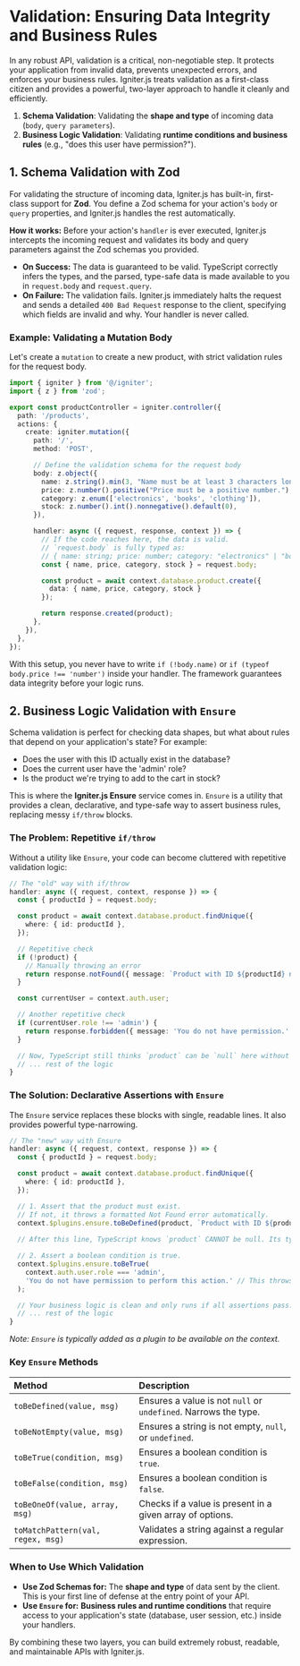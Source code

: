 # Validation: Ensuring Data Integrity and Business Rules

In any robust API, validation is a critical, non-negotiable step. It protects your application from invalid data, prevents unexpected errors, and enforces your business rules. Igniter.js treats validation as a first-class citizen and provides a powerful, two-layer approach to handle it cleanly and efficiently.

1.  **Schema Validation**: Validating the **shape and type** of incoming data (`body`, `query parameters`).
2.  **Business Logic Validation**: Validating **runtime conditions and business rules** (e.g., "does this user have permission?").

## 1. Schema Validation with Zod

For validating the structure of incoming data, Igniter.js has built-in, first-class support for **Zod**. You define a Zod schema for your action's `body` or `query` properties, and Igniter.js handles the rest automatically.

**How it works:**
Before your action's `handler` is ever executed, Igniter.js intercepts the incoming request and validates its body and query parameters against the Zod schemas you provided.

*   **On Success:** The data is guaranteed to be valid. TypeScript correctly infers the types, and the parsed, type-safe data is made available to you in `request.body` and `request.query`.
*   **On Failure:** The validation fails. Igniter.js immediately halts the request and sends a detailed `400 Bad Request` response to the client, specifying which fields are invalid and why. Your handler is never called.

### Example: Validating a Mutation Body

Let's create a `mutation` to create a new product, with strict validation rules for the request body.

```typescript
import { igniter } from '@/igniter';
import { z } from 'zod';

export const productController = igniter.controller({
  path: '/products',
  actions: {
    create: igniter.mutation({
      path: '/',
      method: 'POST',

      // Define the validation schema for the request body
      body: z.object({
        name: z.string().min(3, "Name must be at least 3 characters long."),
        price: z.number().positive("Price must be a positive number."),
        category: z.enum(['electronics', 'books', 'clothing']),
        stock: z.number().int().nonnegative().default(0),
      }),

      handler: async ({ request, response, context }) => {
        // If the code reaches here, the data is valid.
        // `request.body` is fully typed as:
        // { name: string; price: number; category: "electronics" | "books" | "clothing"; stock: number; }
        const { name, price, category, stock } = request.body;

        const product = await context.database.product.create({
          data: { name, price, category, stock }
        });

        return response.created(product);
      },
    }),
  },
});
```

With this setup, you never have to write `if (!body.name)` or `if (typeof body.price !== 'number')` inside your handler. The framework guarantees data integrity before your logic runs.

## 2. Business Logic Validation with `Ensure`

Schema validation is perfect for checking data shapes, but what about rules that depend on your application's state? For example:

*   Does the user with this ID actually exist in the database?
*   Does the current user have the 'admin' role?
*   Is the product we're trying to add to the cart in stock?

This is where the **Igniter.js Ensure** service comes in. `Ensure` is a utility that provides a clean, declarative, and type-safe way to assert business rules, replacing messy `if/throw` blocks.

### The Problem: Repetitive `if/throw`

Without a utility like `Ensure`, your code can become cluttered with repetitive validation logic:

```typescript
// The "old" way with if/throw
handler: async ({ request, context, response }) => {
  const { productId } = request.body;

  const product = await context.database.product.findUnique({
    where: { id: productId },
  });

  // Repetitive check
  if (!product) {
    // Manually throwing an error
    return response.notFound({ message: `Product with ID ${productId} not found.` });
  }

  const currentUser = context.auth.user;

  // Another repetitive check
  if (currentUser.role !== 'admin') {
    return response.forbidden({ message: 'You do not have permission.' });
  }

  // Now, TypeScript still thinks `product` can be `null` here without extra work.
  // ... rest of the logic
}
```

### The Solution: Declarative Assertions with `Ensure`

The `Ensure` service replaces these blocks with single, readable lines. It also provides powerful type-narrowing.

```typescript
// The "new" way with Ensure
handler: async ({ request, context, response }) => {
  const { productId } = request.body;

  const product = await context.database.product.findUnique({
    where: { id: productId },
  });

  // 1. Assert that the product must exist.
  // If not, it throws a formatted Not Found error automatically.
  context.$plugins.ensure.toBeDefined(product, `Product with ID ${productId} not found.`);
  
  // After this line, TypeScript knows `product` CANNOT be null. Its type is narrowed.

  // 2. Assert a boolean condition is true.
  context.$plugins.ensure.toBeTrue(
    context.auth.user.role === 'admin',
    'You do not have permission to perform this action.' // This throws a Forbidden error.
  );

  // Your business logic is clean and only runs if all assertions pass.
  // ... rest of the logic
}
```
*Note: `Ensure` is typically added as a plugin to be available on the context.*

### Key `Ensure` Methods

| Method                        | Description                                                                                               |
| :---------------------------- | :-------------------------------------------------------------------------------------------------------- |
| `toBeDefined(value, msg)`     | Ensures a value is not `null` or `undefined`. Narrows the type.                                           |
| `toBeNotEmpty(value, msg)`    | Ensures a string is not empty, `null`, or `undefined`.                                                    |
| `toBeTrue(condition, msg)`    | Ensures a boolean condition is `true`.                                                                    |
| `toBeFalse(condition, msg)`   | Ensures a boolean condition is `false`.                                                                   |
| `toBeOneOf(value, array, msg)`| Checks if a value is present in a given array of options.                                                 |
| `toMatchPattern(val, regex, msg)`| Validates a string against a regular expression.                                                       |

### When to Use Which Validation

-   **Use Zod Schemas for:** The **shape and type** of data sent by the client. This is your first line of defense at the entry point of your API.
-   **Use `Ensure` for:** **Business rules and runtime conditions** that require access to your application's state (database, user session, etc.) inside your handlers.

By combining these two layers, you can build extremely robust, readable, and maintainable APIs with Igniter.js.